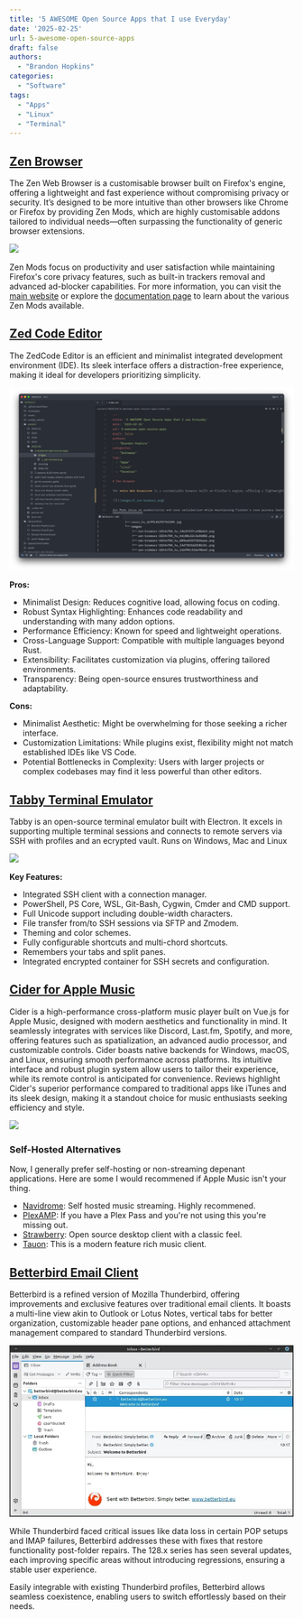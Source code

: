 ```yaml
---
title: '5 AWESOME Open Source Apps that I use Everyday'
date: '2025-02-25'
url: 5-awesome-open-source-apps
draft: false
authors:
  - "Brandon Hopkins"
categories:
  - "Software"
tags:
  - "Apps"
  - "Linux"
  - "Terminal"
---
```

## [Zen Browser](https://zen-browser.app/)

The Zen Web Browser is a customisable browser built on Firefox's engine, offering a lightweight and fast experience without compromising privacy or security. It’s designed to be more intuitive than other browsers like Chrome or Firefox by providing Zen Mods, which are highly customisable addons tailored to individual needs—often surpassing the functionality of generic browser extensions.

![](/images/1_zen-browser.png)

Zen Mods focus on productivity and user satisfaction while maintaining Firefox's core privacy features, such as built-in trackers removal and advanced ad-blocker capabilities. For more information, you can visit the [main website](https://www.zenwebbrowser.com) or explore the [documentation page](https://docs.zenwebbrowser.com) to learn about the various Zen Mods available.

## [Zed Code Editor](https://zed.dev/)

 The ZedCode Editor is an efficient and minimalist integrated development environment (IDE). Its sleek interface offers a distraction-free experience, making it ideal for developers prioritizing simplicity.

![](images/2_zed-code-editor.png)

 **Pros:**
 - Minimalist Design: Reduces cognitive load, allowing focus on coding.
 - Robust Syntax Highlighting: Enhances code readability and understanding with many addon options.
 - Performance Efficiency: Known for speed and lightweight operations.
 - Cross-Language Support: Compatible with multiple languages beyond Rust.
 - Extensibility: Facilitates customization via plugins, offering tailored environments.
 - Transparency: Being open-source ensures trustworthiness and adaptability.

 **Cons:**
 - Minimalist Aesthetic: Might be overwhelming for those seeking a richer interface.
 - Customization Limitations: While plugins exist, flexibility might not match established IDEs like VS Code.
 - Potential Bottlenecks in Complexity: Users with larger projects or complex codebases may find it less powerful than other editors.

## [Tabby Terminal Emulator](https://tabby.sh/)

Tabby is an open-source terminal emulator built with Electron. It excels in supporting multiple terminal sessions and connects to remote servers via SSH with profiles and an ecrypted vault. Runs on Windows, Mac and Linux

![](/images/3_tabby-terminal.png)

**Key Features:**
- Integrated SSH client with a connection manager.
- PowerShell, PS Core, WSL, Git-Bash, Cygwin, Cmder and CMD support.
- Full Unicode support including double-width characters.
- File transfer from/to SSH sessions via SFTP and Zmodem.
- Theming and color schemes.
- Fully configurable shortcuts and multi-chord shortcuts.
- Remembers your tabs and split panes.
- Integrated encrypted container for SSH secrets and configuration.

## [Cider for Apple Music](https://cider.sh/)

Cider is a high-performance cross-platform music player built on Vue.js for Apple Music, designed with modern aesthetics and functionality in mind. It seamlessly integrates with services like Discord, Last.fm, Spotify, and more, offering features such as spatialization, an advanced audio processor, and customizable controls. Cider boasts native backends for Windows, macOS, and Linux, ensuring smooth performance across platforms. Its intuitive interface and robust plugin system allow users to tailor their experience, while its remote control is anticipated for convenience. Reviews highlight Cider's superior performance compared to traditional apps like iTunes and its sleek design, making it a standout choice for music enthusiasts seeking efficiency and style.

![](/images/4_cider-apple-music.png)

### Self-Hosted Alternatives

Now, I generally prefer self-hosting or non-streaming depenant applications. Here are some I would recommened if Apple Music isn't your thing.

- [Navidrome](https://www.navidrome.org/): Self hosted music streaming. Highly recommened.
- [PlexAMP](https://www.plex.tv/plexamp/): If you have a Plex Pass and you're not using this you're missing out.
- [Strawberry](https://www.strawberrymusicplayer.org): Open source desktop client with a classic feel.
- [Tauon](https://tauonmusicbox.rocks/): This is a modern feature rich music client.

## [Betterbird Email Client](https://www.betterbird.eu/)

Betterbird is a refined version of Mozilla Thunderbird, offering improvements and exclusive features over traditional email clients. It boasts a multi-line view akin to Outlook or Lotus Notes, vertical tabs for better organization, customizable header pane options, and enhanced attachment management compared to standard Thunderbird versions.

![](images/5_betterbird-email.jpg)

While Thunderbird faced critical issues like data loss in certain POP setups and IMAP failures, Betterbird addresses these with fixes that restore functionality post-folder repairs. The 128.x series has seen several updates, each improving specific areas without introducing regressions, ensuring a stable user experience.

Easily integrable with existing Thunderbird profiles, Betterbird allows seamless coexistence, enabling users to switch effortlessly based on their needs.
